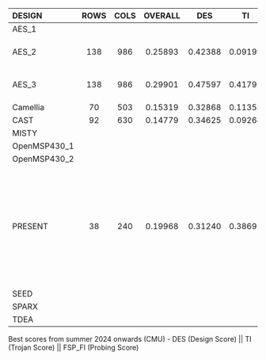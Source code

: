 |   DESIGN   |   ROWS   |   COLS   |   OVERALL   |   DES   |   TI   |   FSP_FI   | Comments |
|   :---    |   :---:  |   :---:  |    :---:    | :---:   |  :---: |    :---:   | :---: |
| AES_1	|   |   |   |   |   |   | |
| AES_2	|  138 | 986 | 0.25893 | 0.42388 | 0.09199 | 1.12970 | No security tricks |
| AES_3	|  138 | 986 | 0.29901 | 0.47597 | 0.41792 | 0.83853 | No security tricks |
| Camellia| 70 | 503  | 0.15319  | 0.32868  |  0.11353  | 0.81861  | |
| CAST	|  92 | 630  | 0.14779  |  0.34625 | 0.09264  | 0.76104  | |
| MISTY	|   |   |   |   |   |   | |
| OpenMSP430_1| |   |   |   |   |   | |
| OpenMSP430_2| |   |   |   |   |   | |
| PRESENT | 38 | 240 | 0.19968 | 0.31240 | 0.38695 | 0.89143 | No security yet, M5 stripes with offset=4, s2s=14. Can probably be squeezed further |
| SEED	| |   |   |   |   |   | |
| SPARX	| |   |   |   |   |   | |
| TDEA	||   |   |   |   |   | |

Best scores from summer 2024 onwards (CMU) - DES (Design Score) || TI (Trojan Score) || FSP_FI (Probing Score)
